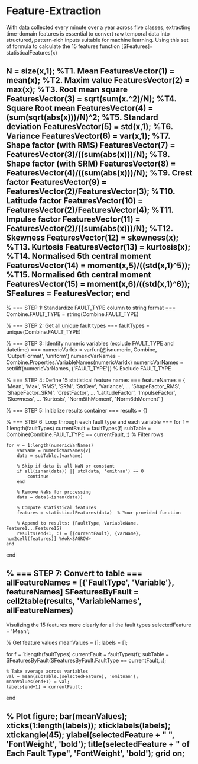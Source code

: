 # Feature-Extraction
With data collected every minute over a year across five classes, extracting time-domain features is essential to convert raw temporal data into structured, pattern-rich inputs suitable for machine learning.
Using this set of formula to calculate the 15 features
function  [SFeatures]= statisticalFeatures(x)

N = size(x,1);
    %T1. Mean
    FeaturesVector(1) = mean(x);
    %T2. Maxim value
    FeaturesVector(2) = max(x);
    %T3. Root mean square
    FeaturesVector(3) = sqrt(sum(x.^2)/N);
    %T4. Square Root mean
    FeaturesVector(4) = (sum(sqrt(abs(x)))/N)^2;
    %T5. Standard deviation
    FeaturesVector(5) = std(x,1);
    %T6. Variance
    FeaturesVector(6) = var(x,1);
    %T7. Shape factor (with RMS)
    FeaturesVector(7) = FeaturesVector(3)/((sum(abs(x)))/N);
    %T8. Shape factor (with SRM)
    FeaturesVector(8) = FeaturesVector(4)/((sum(abs(x)))/N);
    %T9. Crest factor
    FeaturesVector(9) = FeaturesVector(2)/FeaturesVector(3);
    %T10. Latitude factor
    FeaturesVector(10) = FeaturesVector(2)/FeaturesVector(4);
    %T11. Impulse factor
    FeaturesVector(11) = FeaturesVector(2)/((sum(abs(x)))/N);
    %T12. Skewness
    FeaturesVector(12) = skewness(x);
    %T13. Kurtosis
    FeaturesVector(13) = kurtosis(x);
    %T14. Normalised 5th central moment
    FeaturesVector(14) = moment(x,5)/((std(x,1)^5));
    %T15. Normalised 6th central moment
    FeaturesVector(15) = moment(x,6)/((std(x,1)^6));
    SFeatures = FeaturesVector;
end
------------------------------------------------------------------------------------------------------------------------------------------------------------------------------------------------------------------------------------------------------------------------------
% === STEP 1: Standardize FAULT_TYPE column to string format ===
Combine.FAULT_TYPE = string(Combine.FAULT_TYPE)

% === STEP 2: Get all unique fault types ===
faultTypes = unique(Combine.FAULT_TYPE)

% === STEP 3: Identify numeric variables (exclude FAULT_TYPE and datetime) ===
numericVarIdx = varfun(@isnumeric, Combine, 'OutputFormat', 'uniform')
numericVarNames = Combine.Properties.VariableNames(numericVarIdx)
numericVarNames = setdiff(numericVarNames, {'FAULT_TYPE'})  % Exclude FAULT_TYPE

% === STEP 4: Define 15 statistical feature names ===
featureNames = {
    'Mean', 'Max', 'RMS', 'SRM', 'StdDev', 'Variance', ...
    'ShapeFactor_RMS', 'ShapeFactor_SRM', 'CrestFactor', ...
    'LatitudeFactor', 'ImpulseFactor', 'Skewness', ...
    'Kurtosis', 'Norm5thMoment', 'Norm6thMoment'
}

% === STEP 5: Initialize results container ===
results = {}

% === STEP 6: Loop through each fault type and each variable ===
for f = 1:length(faultTypes)
    currentFault = faultTypes(f)
    subTable = Combine(Combine.FAULT_TYPE == currentFault, :)  % Filter rows
    
    for v = 1:length(numericVarNames)
        varName = numericVarNames{v}
        data = subTable.(varName)
        
        % Skip if data is all NaN or constant
        if all(isnan(data)) || std(data, 'omitnan') == 0
            continue
        end
        
        % Remove NaNs for processing
        data = data(~isnan(data))
        
        % Compute statistical features
        features = statisticalFeatures(data)  % Your provided function
        
        % Append to results: {FaultType, VariableName, Feature1...Feature15}
        results(end+1, :) = [{currentFault}, {varName}, num2cell(features)] %#ok<SAGROW>
    end
end

% === STEP 7: Convert to table ===
allFeatureNames = [{'FaultType', 'Variable'}, featureNames]
SFeaturesByFault = cell2table(results, 'VariableNames', allFeatureNames)
------------------------------------------------------------------------------------------------------------------------------------------------------------------------------------------------------------------------------------------------------------------------------
Visulizing the 15 features more clearly for all the fault types
selectedFeature = 'Mean';

% Get feature values
meanValues = [];
labels = [];

for f = 1:length(faultTypes)
    currentFault = faultTypes(f);
    subTable = SFeaturesByFault(SFeaturesByFault.FaultType == currentFault, :);
    
    % Take average across variables
    val = mean(subTable.(selectedFeature), 'omitnan');
    meanValues(end+1) = val;
    labels{end+1} = currentFault;
end

% Plot
figure;
bar(meanValues);
xticks(1:length(labels));
xticklabels(labels);
xtickangle(45);
ylabel(selectedFeature + " ", 'FontWeight', 'bold');
title(selectedFeature + " of Each Fault Type", 'FontWeight', 'bold');
grid on;
-----------------------------------------------------------------------------------------------------------------------------------------------------------------------------------------------------------------------------------------------------------------------------
